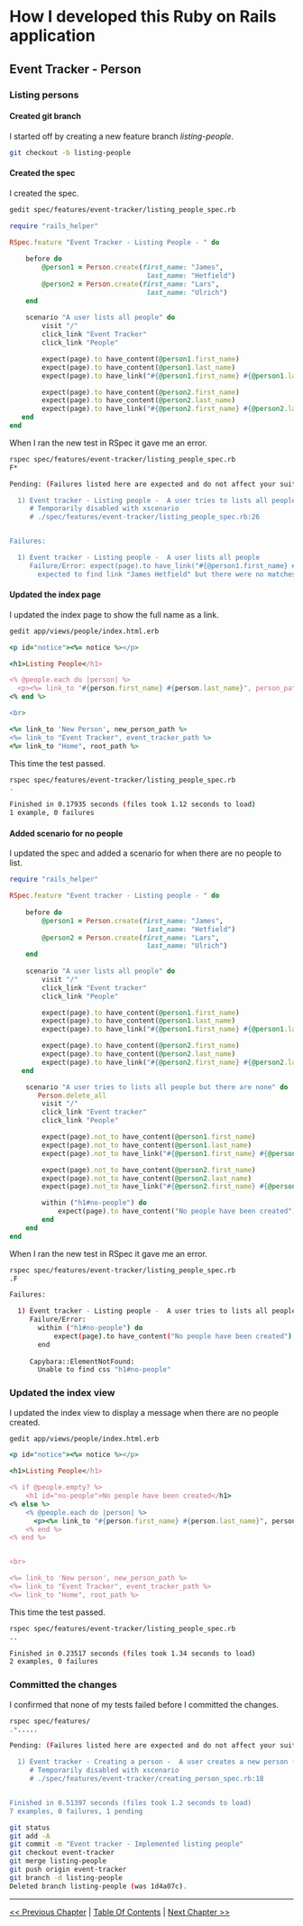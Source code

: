 # How I developed this Ruby on Rails application #


## Event Tracker - Person ##


### Listing persons ###


#### Created git branch ####
I started off by creating a new feature branch *listing-people*. 
```bash
git checkout -b listing-people
```

#### Created the spec ####
I created the spec.
```bash
gedit spec/features/event-tracker/listing_people_spec.rb
```

```ruby
require "rails_helper"

RSpec.feature "Event Tracker - Listing People - " do
    
    before do
        @person1 = Person.create(first_name: "James",
                                  last_name: "Hetfield") 
        @person2 = Person.create(first_name: "Lars",
                                  last_name: "Ulrich") 
    end
    
    scenario "A user lists all people" do
        visit "/"
        click_link "Event Tracker"
        click_link "People"

        expect(page).to have_content(@person1.first_name)
        expect(page).to have_content(@person1.last_name)
        expect(page).to have_link("#{@person1.first_name} #{@person1.last_name}")

        expect(page).to have_content(@person2.first_name)
        expect(page).to have_content(@person2.last_name)
        expect(page).to have_link("#{@person2.first_name} #{@person2.last_name}")
   end
end
```

When I ran the new test in RSpec it gave me an error.
```bash
rspec spec/features/event-tracker/listing_people_spec.rb 
F*

Pending: (Failures listed here are expected and do not affect your suite's status)

  1) Event tracker - Listing people -  A user tries to lists all people but there are none
     # Temporarily disabled with xscenario
     # ./spec/features/event-tracker/listing_people_spec.rb:26


Failures:

  1) Event tracker - Listing people -  A user lists all people
     Failure/Error: expect(page).to have_link("#{@person1.first_name} #{@person1.last_name}")
       expected to find link "James Hetfield" but there were no matches
```

#### Updated the index page ####
I updated the index page to show the full name as a link.
```bash
gedit app/views/people/index.html.erb
```

```ruby
<p id="notice"><%= notice %></p>

<h1>Listing People</h1>

<% @people.each do |person| %>
  <p><%= link_to "#{person.first_name} #{person.last_name}", person_path(person) %></p>
<% end %>

<br>

<%= link_to 'New Person', new_person_path %>
<%= link_to "Event Tracker", event_tracker_path %>
<%= link_to "Home", root_path %>
```

This time the test passed.
```bash
rspec spec/features/event-tracker/listing_people_spec.rb 
.

Finished in 0.17935 seconds (files took 1.12 seconds to load)
1 example, 0 failures
```

#### Added scenario for no people ####
I updated the spec and added a scenario for when there are no people to list.
```ruby
require "rails_helper"

RSpec.feature "Event tracker - Listing people - " do
    
    before do
        @person1 = Person.create(first_name: "James",
                                  last_name: "Hetfield") 
        @person2 = Person.create(first_name: "Lars",
                                  last_name: "Ulrich") 
    end
    
    scenario "A user lists all people" do
        visit "/"
        click_link "Event tracker"
        click_link "People"

        expect(page).to have_content(@person1.first_name)
        expect(page).to have_content(@person1.last_name)
        expect(page).to have_link("#{@person1.first_name} #{@person1.last_name}")

        expect(page).to have_content(@person2.first_name)
        expect(page).to have_content(@person2.last_name)
        expect(page).to have_link("#{@person2.first_name} #{@person2.last_name}")
   end

    scenario "A user tries to lists all people but there are none" do
       Person.delete_all
        visit "/"
        click_link "Event tracker"
        click_link "People"

        expect(page).not_to have_content(@person1.first_name)
        expect(page).not_to have_content(@person1.last_name)
        expect(page).not_to have_link("#{@person1.first_name} #{@person1.last_name}")

        expect(page).not_to have_content(@person2.first_name)
        expect(page).not_to have_content(@person2.last_name)
        expect(page).not_to have_link("#{@person2.first_name} #{@person2.last_name}")

        within ("h1#no-people") do
            expect(page).to have_content("No people have been created")
        end
    end
end
```

When I ran the new test in RSpec it gave me an error.
```bash
rspec spec/features/event-tracker/listing_people_spec.rb 
.F

Failures:

  1) Event tracker - Listing people -  A user tries to lists all people but there are none
     Failure/Error:
       within ("h1#no-people") do
           expect(page).to have_content("No people have been created")
       end
     
     Capybara::ElementNotFound:
       Unable to find css "h1#no-people"
```

### Updated the index view ###
I updated the index view to display a message when there are no people created.
```bash
gedit app/views/people/index.html.erb
```

```ruby
<p id="notice"><%= notice %></p>

<h1>Listing People</h1>

<% if @people.empty? %>
    <h1 id="no-people">No people have been created</h1>
<% else %>
    <% @people.each do |person| %>
      <p><%= link_to "#{person.first_name} #{person.last_name}", person_path(person) %></p>
    <% end %>
<% end %>


<br>

<%= link_to 'New person', new_person_path %>
<%= link_to "Event Tracker", event_tracker_path %>
<%= link_to "Home", root_path %>

```

This time the test passed.
```bash
rspec spec/features/event-tracker/listing_people_spec.rb 
..

Finished in 0.23517 seconds (files took 1.34 seconds to load)
2 examples, 0 failures
```


### Committed the changes ###
I confirmed that none of my tests failed before I committed the changes.
```bash
rspec spec/features/
.*.....

Pending: (Failures listed here are expected and do not affect your suite's status)

  1) Event tracker - Creating a person -  A user creates a new person (including uploading an image)
     # Temporarily disabled with xscenario
     # ./spec/features/event-tracker/creating_person_spec.rb:18


Finished in 0.51397 seconds (files took 1.2 seconds to load)
7 examples, 0 failures, 1 pending
```

```bash
git status
git add -A
git commit -m "Event tracker - Implemented listing people"
git checkout event-tracker
git merge listing-people 
git push origin event-tracker
git branch -d listing-people 
Deleted branch listing-people (was 1d4a07c).
```

----------
[<< Previous Chapter](../section_3_event_tracker_person/3_1_creating_a_person) | [Table Of Contents](../how_i_developed_this_rails_application.md) | [Next Chapter >>](../section_3_event_tracker_person/3_3_showing_a_person.md)